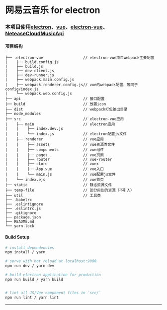 # 网易云音乐 for electron
### 本项目使用[electron](https://github.com/electron/electron)、[vue](https://github.com/vuejs/vue)、[electron-vue](https://github.com/SimulatedGREG/electron-vue)、[NeteaseCloudMusicApi](https://github.com/Binaryify/NeteaseCloudMusicApi)

#### 项目结构
```$xslt
├── .electron-vue                  // electron-vue项目webpack主要配置
|    ├── build.config.js           
|    ├── build.js
|    ├── dev-client.js
|    ├── dev-runner.js
|    ├── webpack.main.config.js
|    ├── webpack.renderer.config.js// vue的webpack配置，等同于config/index.js
|    └── webpack.web.config.js
├── api                            // 接口配置
├── build                          // 放置icon
├── dist                           // webpack打包输出目录
├── node_modules
├── src                            // electron-vue应用
|    ├── main                      // electron应用
|    |    ├── index.dev.js         
|    |    └── index.js             // electron配置js文件
|    ├── renderer                  // vue应用
|    |    ├── assets               // vue资源类文件
|    |    ├── components           // vue组件
|    |    ├── pages                // vue页面
|    |    ├── router               // vue-router
|    |    ├── store                // vuex
|    |    ├── App.vue              // vue入口
|    |    └── main.js              // vue配置js文件
|    └── index.ejs                 // vue首页
├── static                         // 静态资源文件
├── temp-file                      // 部分用到的资源（不引入）
├── util                           // 工具类
├── .babelrc
├── .eslintignore
├── .eslintrc.js
├── .gitignore
├── package.json
├── README.md
└── yarn.lock
```

#### Build Setup

``` bash
# install dependencies
npm install / yarn

# serve with hot reload at localhost:9080
npm run dev / yarn dev

# build electron application for production
npm run build / yarn build


# lint all JS/Vue component files in `src/`
npm run lint / yarn lint

```

---

